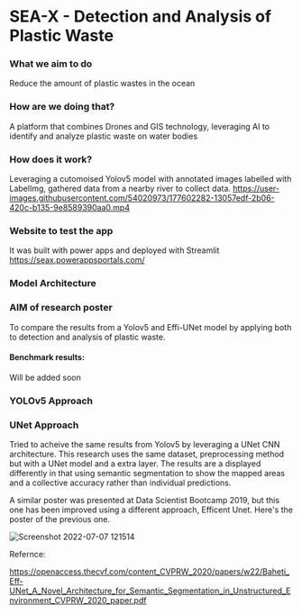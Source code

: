 # SEA-X - Detection and Analysis of Plastic Waste


### What we aim to do

Reduce the amount of plastic wastes in the ocean

### How are we doing that?

A platform that combines Drones and GIS technology, leveraging AI to identify and analyze plastic waste on water bodies

### How does it work?

Leveraging a cutomoised Yolov5 model with annotated images labelled with LabelImg, gathered data from a nearby river to collect data.
https://user-images.githubusercontent.com/54020973/177602282-13057edf-2b06-420c-b135-9e8589390aa0.mp4

### Website to test the app

It was built with power apps and deployed with Streamlit
https://seax.powerappsportals.com/

### Model Architecture

### AIM of research poster

To compare the results from a Yolov5 and Effi-UNet model by applying both to detection and analysis of plastic waste.

#### Benchmark results: 
Will be added soon

### YOLOv5 Approach

### UNet Approach

Tried to acheive the same results from Yolov5 by leveraging a UNet CNN architecture. This research uses the same dataset, preprocessing method but with a UNet model and a extra layer. The results are a displayed differently in that using semantic segmentation to show the mapped areas and a collective accuracy rather than individual predictions.

A similar poster was presented at Data Scientist Bootcamp 2019, but this one has been improved using a different approach, Efficent Unet. Here's the poster of the previous one.

![Screenshot 2022-07-07 121514](https://user-images.githubusercontent.com/54020973/177760978-fb89f73f-a15f-4e67-997b-d7450ddc8408.png)

Refernce:

https://openaccess.thecvf.com/content_CVPRW_2020/papers/w22/Baheti_Eff-UNet_A_Novel_Architecture_for_Semantic_Segmentation_in_Unstructured_Environment_CVPRW_2020_paper.pdf
